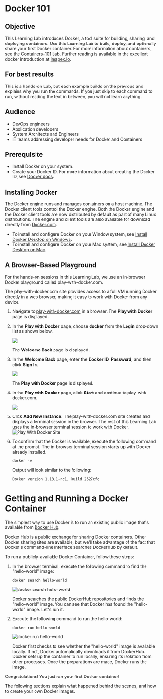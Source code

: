 # Docker 101

## Objective

This Learning Lab introduces Docker, a tool suite for building, sharing, and deploying containers. Use this Learning Lab to build, deploy, and optionally share your first Docker container. For more information about containers, see the [Containers-101](https://developer.cisco.com/learning/lab/containers-101/step/1) Lab.
Further reading is available in the excellent docker introduction at [imapex.io](https://github.com/imapex-training/mod_adv_docker/blob/master/README.md). 

## For best results
This is a hands-on Lab, but each example builds on the previous and explains why you run the commands. If you just skip to each command to run, without reading the text in between, you will not learn anything.

## Audience

* DevOps engineers
* Application developers
* System Architects and Engineers
* IT teams addressing developer needs for Docker and Containers

## Prerequisite

 * Install Docker on your system.
 * Create your Docker ID.
  For more information about creating the Docker ID, see [Docker docs](https://docs.docker.com/docker-id/).

## Installing Docker
The Docker engine runs and manages containers on a host machine. The Docker client tools control the Docker engine. Both the Docker engine and the Docker client tools are now distributed by default as part of many Linux distributions. The engine and client tools are also available for download directly from [Docker.com](http://www.docker.com).

* To install and configure Docker on your Window system, see [Install Docker Desktop on Windows](https://docs.docker.com/docker-for-windows/install/).
* To install and configure Docker on your Mac system, see [Install Docker Desktop on Mac](https://docs.docker.com/docker-for-mac/install/).


## A Browser-Based Playground

For the hands-on sessions in this Learning Lab, we use an in-browser Docker playground called [play-with-docker.com](http://labs.play-with-docker.com/).

The play-with-docker.com site provides access to a full VM running Docker directly in a web browser, making it easy to work with Docker from any device.

1. Navigate to [play-with-docker.com](http://labs.play-with-docker.com/) in a browser.
    The **Play with Docker** page is displayed.
2. In the **Play with Docker** page, choose **docker** from the **Login** drop-down list as shown below.

     ![](assets/images/login-docker.png)
     
     The **Welcome Back** page is displayed.
3. In the **Welcome Back** page, enter the **Docker ID**, **Password**, and then click **Sign In**.

     ![](assets/images/login2.png)
     
     The **Play with Docker** page is displayed.
4. In the **Play with Docker** page, click **Start** and continue to play-with-docker.com.

     ![](assets/images/start-docker.png) 
5. Click **Add New Instance**.
    The play-with-docker.com site creates and displays a terminal session in the browser. The rest of this Learning Lab uses the in-browser terminal session to work with Docker.
   ![Play With Docker Site](assets/images/playwithdocker1.png)
6. To confirm that the Docker is available, execute the following command at the prompt.
   The in-browser terminal session starts up with Docker already installed. 
   ```
   docker -v
   ```    
   Output will look similar to the following:  
   ```
   Docker version 1.13.1-rc1, build 2527cfc
   ```

# Getting and Running a Docker Container

The simplest way to use Docker is to run an existing public image that's available from [Docker Hub](https://hub.docker.com/).

Docker Hub is a public exchange for sharing Docker containers. Other Docker sharing sites are available, but we'll take advantage of the fact that Docker's command-line interface searches DockerHub by default.

To run a publicly-available Docker Container, follow these steps:

1. In the browser terminal, execute the following command to find the "hello-world" image:

    `docker search hello-world`

    ![docker search hello-world](assets/images/dockersearch.png)

   Docker searches the public DockerHub repositories and finds the "hello-world" image.
   You can see that Docker has found the "hello-world" image. Let's run it.

2. Execute the following command to run the hello-world:

   `docker run hello-world`
   
    ![docker run hello-world](assets/images/dockerrun1.png)  

   Docker first checks to see whether the "hello-world" image is available locally. If not, Docker automatically downloads it from DockerHub. Docker sets up the container to run locally, ensuring its isolation from other processes. Once the preparations are made, Docker runs the image.

Congratulations! You just ran your first Docker container!

The following sections explain what happened behind the scenes, and how to create your own Docker images.
